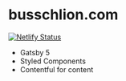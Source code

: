 # busschlion.com

[![Netlify Status](https://api.netlify.com/api/v1/badges//deploy-status)](https://app.netlify.com/sites/busschlion/deploys)

- Gatsby 5
- Styled Components
- Contentful for content
